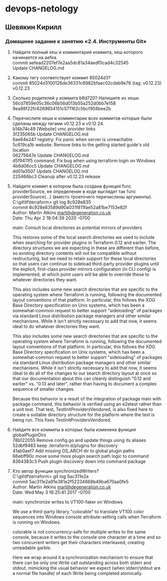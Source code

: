 # devops-netology  
## Шевякин Кирилл  

### Домашнее задание к занятию «2.4. Инструменты Git»  
1. Найдите полный хеш и комментарий коммита, хеш которого начинается на aefea.  
commit aefead2207ef7e2aa5dc81a34aedf0cad4c32545  
Update CHANGELOG.md  
  

2. Какому тегу соответствует коммит 85024d3?  
commit 85024d3100126de36331c6982bfaac02cdab9e76 (tag: v0.12.23)  
v0.12.23  

  
3. Сколько родителей у коммита b8d720? Напишите их хеши.  
56cd7859e05c36c06b56d013b55a252d0bb7e158  
9ea88f22fc6269854151c571162c5bcf958bee2b    


4. Перечислите хеши и комментарии всех коммитов которые были сделаны между тегами v0.12.23 и v0.12.24.  
b14b74c49 [Website] vmc provider links  
3f235065b Update CHANGELOG.md  
6ae64e247 registry: Fix panic when server is unreachable  
5c619ca1b website: Remove links to the getting started guide's old location  
06275647e Update CHANGELOG.md  
d5f9411f5 command: Fix bug when using terraform login on Windows  
4b6d06cc5 Update CHANGELOG.md  
dd01a3507 Update CHANGELOG.md  
225466bc3 Cleanup after v0.12.23 release  


5. Найдите коммит в котором была создана функция func providerSource, ее определение в коде выглядит так func providerSource(...) (вместо троеточего перечислены аргументы).    
C:\git\tf\terraform> git log 8c928e835  
commit 8c928e83589d90a031f811fae52a81be7153e82f  
Author: Martin Atkins <mart@degeneration.co.uk>  
Date:   Thu Apr 2 18:04:39 2020 -0700  


    main: Consult local directories as potential mirrors of providers

    This restores some of the local search directories we used to include when
    searching for provider plugins in Terraform 0.12 and earlier. The
    directory structures we are expecting in these are different than before,
    so existing directory contents will not be compatible without
    restructuring, but we need to retain support for these local directories
    so that users can continue to sideload third-party provider plugins until
    the explicit, first-class provider mirrors configuration (in CLI config)
    is implemented, at which point users will be able to override these to
    whatever directories they want.

    This also includes some new search directories that are specific to the
    operating system where Terraform is running, following the documented
    layout conventions of that platform. In particular, this follows the
    XDG Base Directory specification on Unix systems, which has been a
    somewhat-common request to better support "sideloading" of packages via
    standard Linux distribution package managers and other similar mechanisms.
    While it isn't strictly necessary to add that now, it seems ideal to do
    whatever directories they want.

    This also includes some new search directories that are specific to the
    operating system where Terraform is running, following the documented
    layout conventions of that platform. In particular, this follows the
    XDG Base Directory specification on Unix systems, which has been a
    somewhat-common request to better support "sideloading" of packages via
    standard Linux distribution package managers and other similar mechanisms.
    While it isn't strictly necessary to add that now, it seems ideal to do
    all of the changes to our search directory layout at once so that our
    documentation about this can cleanly distinguish "0.12 and earlier" vs.
    "0.13 and later", rather than having to document a complex sequence of
    smaller changes.

    Because this behavior is a result of the integration of package main with
    package command, this behavior is verified using an e2etest rather than
    a unit test. That test, TestInitProvidersVendored, is also fixed here to
    create a suitable directory structure for the platform where the test is
    being run. This fixes TestInitProvidersVendored.
  
6. Найдите все коммиты в которых была изменена функция globalPluginDirs  
78b122055 Remove config.go and update things using its aliases  
52dbf9483 keep .terraform.d/plugins for discovery  
41ab0aef7 Add missing OS_ARCH dir to global plugin paths  
66ebff90c move some more plugin search path logic to command  
8364383c3 Push plugin discovery down into command package  


7. Кто автор функции synchronizedWriters?  
C:\git\tf\terraform> git log 5ac311e2a  
commit 5ac311e2a91e381e2f52234668b49ba670aa0fe5  
Author: Martin Atkins <mart@degeneration.co.uk>  
Date:   Wed May 3 16:25:41 2017 -0700  


    main: synchronize writes to VT100-faker on Windows

    We use a third-party library "colorable" to translate VT100 color
    sequences into Windows console attribute-setting calls when Terraform is
    running on Windows.

    colorable is not concurrency-safe for multiple writes to the same console,
    because it writes to the console one character at a time and so two
    concurrent writers get their characters interleaved, creating unreadable
    garble.

    Here we wrap around it a synchronization mechanism to ensure that there
    can be only one Write call outstanding across both stderr and stdout,
    mimicking the usual behavior we expect (when stderr/stdout are a normal
    file handle) of each Write being completed atomically.

